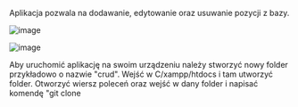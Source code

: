 Aplikacja pozwala na dodawanie, edytowanie oraz usuwanie pozycji z bazy. 

![image](https://github.com/SebastianK2000/crud-php/assets/127401994/49088f34-69c4-4482-a304-607cbe35ba48)

![image](https://github.com/SebastianK2000/crud-php/assets/127401994/65e61c12-4931-4178-a8fc-864c2a195007)


Aby uruchomić aplikację na swoim urządzeniu należy stworzyć nowy folder przykładowo o nazwie "crud". Wejść w C/xampp/htdocs i tam utworzyć folder. Otworzyć wiersz poleceń oraz wejść w dany folder i napisać komendę "git clone 
